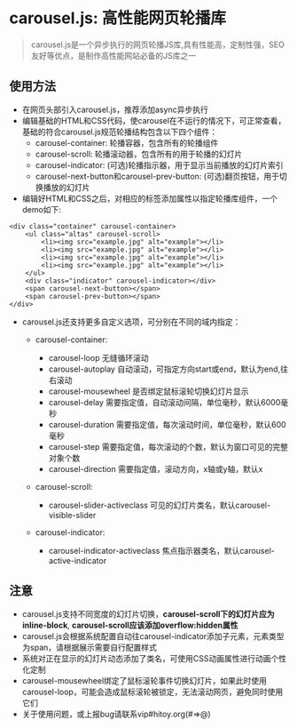 # carousel.js: 高性能网页轮播库
> carousel.js是一个异步执行的网页轮播JS库,具有性能高，定制性强，SEO友好等优点，是制作高性能网站必备的JS库之一

## 使用方法
* 在网页头部引入carousel.js，推荐添加async异步执行
* 编辑基础的HTML和CSS代码，使carousel在不运行的情况下，可正常查看，基础的符合carousel.js规范轮播结构包含以下四个组件：
   * carousel-container: 轮播容器，包含所有的轮播组件
   * carousel-scroll: 轮播滚动器，包含所有的用于轮播的幻灯片
   * carousel-indicator: (可选)轮播指示器，用于显示当前播放的幻灯片索引
   * carousel-next-button和carousel-prev-button: (可选)翻页按钮，用于切换播放的幻灯片
* 编辑好HTML和CSS之后，对相应的标签添加属性以指定轮播库组件，一个demo如下:
```
<div class="container" carousel-container>
    <ul class="altas" carousel-scroll>
        <li><img src="example.jpg" alt="example"></li>
        <li><img src="example.jpg" alt="example"></li>
        <li><img src="example.jpg" alt="example"></li>
        <li><img src="example.jpg" alt="example"></li>
    </ul>
    <div class="indicator" carousel-indicator></div>
    <span carousel-next-button></span>
    <span carousel-prev-button></span>
</div>
```
* carousel.js还支持更多自定义选项，可分别在不同的域内指定：
   * carousel-container: 
      * carousel-loop 无缝循环滚动
      * carousel-autoplay 自动滚动，可指定方向start或end，默认为end,往右滚动
      * carousel-mousewheel 是否绑定鼠标滚轮切换幻灯片显示
      * carousel-delay 需要指定值，自动滚动间隔，单位毫秒，默认6000毫秒
      * carousel-duration 需要指定值，每次滚动时间，单位毫秒，默认600毫秒
      * carousel-step 需要指定值，每次滚动的个数，默认为窗口可见的完整对象个数
      * carousel-direction 需要指定值，滚动方向，x轴或y轴，默认x

   * carousel-scroll:
      * carousel-slider-activeclass 可见的幻灯片类名，默认carousel-visible-slider

   * carousel-indicator:
      * carousel-indicator-activeclass 焦点指示器类名，默认carousel-active-indicator

## 注意
* carousel.js支持不同宽度的幻灯片切换，**carousel-scroll下的幻灯片应为inline-block**, **carousel-scroll应该添加overflow:hidden属性**
* carousel.js会根据系统配置自动往carousel-indicator添加子元素，元素类型为span，请根据展示需要自行配置样式
* 系统对正在显示的幻灯片动态添加了类名，可使用CSS动画属性进行动画个性化定制
* carousel-mousewheel绑定了鼠标滚轮事件切换幻灯片，如果此时使用carousel-loop，可能会造成鼠标滚轮被锁定，无法滚动网页，避免同时使用它们
* 关于使用问题，或上报bug请联系vip#hitoy.org(#=>@)
